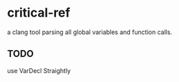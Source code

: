 # critical-ref
a clang tool parsing all global variables and function calls.
## TODO
use VarDecl Straightly